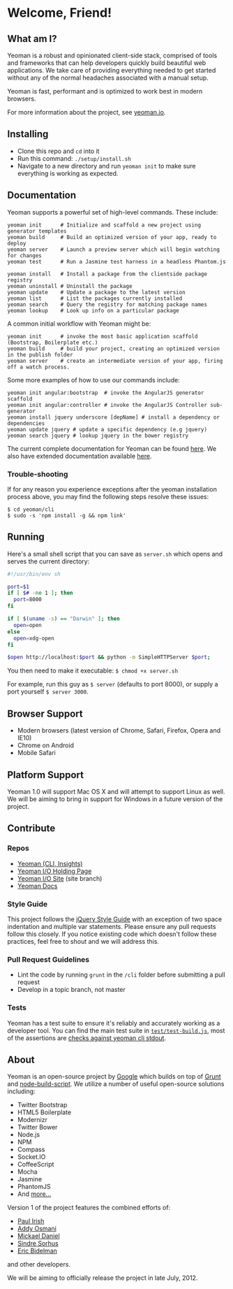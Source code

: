 # Welcome, Friend!

## What am I?

Yeoman is a robust and opinionated client-side stack, comprised of tools and frameworks that can help developers quickly build beautiful web applications. We take care of providing everything needed to get started without any of the normal headaches associated with a manual setup.

Yeoman is fast, performant and is optimized to work best in modern browsers.

For more information about the project, see [yeoman.io](http://yeoman.io).


## Installing

* Clone this repo and `cd` into it
* Run this command: `./setup/install.sh`
* Navigate to a new directory and run `yeoman init` to make sure everything is working as expected.


## Documentation

Yeoman supports a powerful set of high-level commands. These include:

```
yeoman init      # Initialize and scaffold a new project using generator templates
yeoman build     # Build an optimized version of your app, ready to deploy
yeoman server    # Launch a preview server which will begin watching for changes
yeoman test      # Run a Jasmine test harness in a headless Phantom.js

yeoman install   # Install a package from the clientside package registry
yeoman uninstall # Uninstall the package
yeoman update    # Update a package to the latest version
yeoman list      # List the packages currently installed
yeoman search    # Query the registry for matching package names
yeoman lookup    # Look up info on a particular package 

```

A common initial workflow with Yeoman might be:

```
yeoman init      # invoke the most basic application scaffold (Bootstrap, Boilerplate etc.)
yeoman build     # build your project, creating an optimized version in the publish folder
yeoman server    # create an intermediate version of your app, firing off a watch process.

```

Some more examples of how to use our commands include:

```
yeoman init angular:bootstrap  # invoke the AngularJS generator scaffold
yeoman init angular:controller # invoke the AngularJS Controller sub-generator
yeoman install jquery underscore [depName] # install a dependency or dependencies
yeoman update jquery # update a specific dependency (e.g jquery)
yeoman search jquery # lookup jquery in the bower registry

```


The current complete documentation for Yeoman can be found [here](http://yeoman.github.com/docs/docs.html). We also have extended documentation available [here](https://github.com/mklabs/yeoman/wiki/_pages).



### Trouble-shooting

If for any reason you experience exceptions after the yeoman installation process above, you may find the
following steps resolve these issues:

```
$ cd yeoman/cli
$ sudo -s 'npm install -g && npm link'
```

## Running

Here's a small shell script that you can save as `server.sh` which opens and serves the current directory:

```sh
#!/usr/bin/env sh

port=$1
if [ $# -ne 1 ]; then
  port=8000
fi

if [ $(uname -s) == "Darwin" ]; then
  open=open
else
  open=xdg-open
fi

$open http://localhost:$port && python -m SimpleHTTPServer $port;
```

You then need to make it executable: `$ chmod +x server.sh`

For example, run this guy as `$ server` (defaults to port 8000), or supply a port yourself `$ server 3000`.



## Browser Support

* Modern browsers (latest version of Chrome, Safari, Firefox, Opera and IE10)
* Chrome on Android
* Mobile Safari


## Platform Support

Yeoman 1.0 will support Mac OS X and will attempt to support Linux as well. We will be aiming to bring in support for Windows in a future version of the project.

## Contribute

### Repos

* [Yeoman (CLI, Insights)](http://github.com/yeoman/yeoman)
* [Yeoman I/O Holding Page](http://github.com/yeoman/yeoman.io)
* [Yeoman I/O Site](http://github.com/yeoman/yeoman.io) (site branch)
* [Yeoman Docs](http://github.com/yeoman/docs)

### Style Guide

This project follows the [jQuery Style Guide](http://docs.jquery.com/JQuery_Core_Style_Guidelines) with an exception of two space indentation and multiple var statements. Please ensure any pull requests follow this closely. If you notice existing code which doesn't follow these practices, feel free to shout and we will address this.

### Pull Request Guidelines

- Lint the code by running `grunt` in the `/cli` folder before submitting a pull request
- Develop in a topic branch, not master

### Tests

Yeoman has a test suite to ensure it's reliably and accurately working as a developer tool. You can find the main test suite in [`test/test-build.js`](https://github.com/yeoman/yeoman/blob/master/cli/test/test-build.js), most of the assertions are [checks against yeoman cli stdout](https://github.com/mklabs/yeoman/wiki/test-build).


## About

Yeoman is an open-source project by [Google](http://google.com) which builds on top of [Grunt](https://github.com/cowboy/grunt) and [node-build-script](http://github.com/h5bp/node-build-script). We utilize a number of useful open-source solutions including:

* Twitter Bootstrap
* HTML5 Boilerplate
* Modernizr
* Twitter Bower
* Node.js
* NPM
* Compass
* Socket.IO
* CoffeeScript
* Mocha
* Jasmine
* PhantomJS
* And [more...](https://github.com/yeoman/yeoman/wiki/Dependencies)

Version 1 of the project features the combined efforts of:

* [Paul Irish](http://paulirish.com)
* [Addy Osmani](http://addyosmani.com)
* [Mickael Daniel](http://blog.mklog.fr)
* [Sindre Sorhus](http://sindresorhus.com)
* [Eric Bidelman](http://ericbidelman.com)

and other developers.

We will be aiming to officially release the project in late July, 2012.

